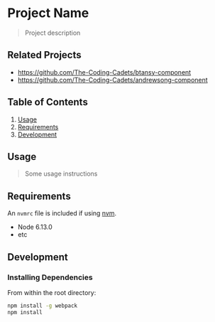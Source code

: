 # Project Name

> Project description

## Related Projects

  - https://github.com/The-Coding-Cadets/btansy-component
  - https://github.com/The-Coding-Cadets/andrewsong-component

## Table of Contents

1. [Usage](#Usage)
1. [Requirements](#requirements)
1. [Development](#development)

## Usage

> Some usage instructions

## Requirements

An `nvmrc` file is included if using [nvm](https://github.com/creationix/nvm).

- Node 6.13.0
- etc

## Development

### Installing Dependencies

From within the root directory:

```sh
npm install -g webpack
npm install
```

